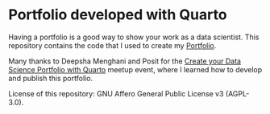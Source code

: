 # Portfolio developed with Quarto

Having a portfolio is a good way to show your work as a data scientist. This repository contains the code that I used to create my <a class="reference external" href="https://andreslanzos.quarto.pub/">Portfolio</a>. 

Many thanks to Deepsha Menghani and Posit for the <a class="reference external" href="https://www.youtube.com/watch?v=xtSFXtDf4cM">Create your Data Science Portfolio with Quarto</a> meetup event, where I learned how to develop and publish this portfolio.

License of this repository: GNU Affero General Public License v3 (AGPL-3.0).
